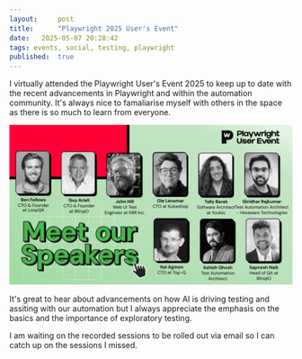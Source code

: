 ```yaml
---
layout:     post
title:      "Playwright 2025 User's Event"
date:   2025-05-07 20:28:42
tags: events, social, testing, playwright
published:  true
---
```


I virtually attended the Playwright User's Event 2025 to keep up to date with the recent advancements in Playwright and within the automation community. It's always nice to famaliarise myself with others in the space as there is so much to learn from everyone. 


![Speakers](/assets/playwright_user_event_speakers.png)

It's great to hear about advancements on how AI is driving testing and assiting with our automation but I always appreciate the emphasis on the basics and the importance of exploratory testing. 

I am waiting on the recorded sessions to be rolled out via email so I can catch up on the sessions I missed. 